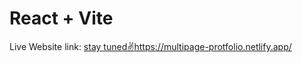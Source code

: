 # React + Vite 

Live Website link: [stay tuned✌️](https://multipage-protfolio.netlify.app/)https://multipage-protfolio.netlify.app/
